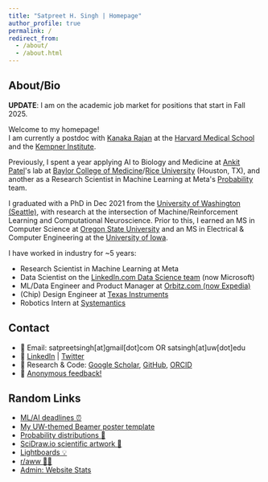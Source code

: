 ```yaml
---
title: "Satpreet H. Singh | Homepage"
author_profile: true
permalink: /
redirect_from: 
  - /about/
  - /about.html
---
```


## About/Bio

**UPDATE**: I am on the academic job market for positions that start in Fall 2025.  

Welcome to my homepage!  
I am currently a postdoc with [Kanaka Rajan](https://twitter.com/KanakaRajanPhD) at the [Harvard Medical School](https://neuro.hms.harvard.edu) and the [Kempner Institute](https://www.harvard.edu/kempner-institute/).  

Previously, I spent a year applying AI to Biology and Medicine at [Ankit Patel](https://ankitlab.co)'s lab at [Baylor College of Medicine](https://www.bcm.edu)/[Rice University](https://www.rice.edu) (Houston, TX), and another as a Research Scientist in Machine Learning at Meta's [Probability](https://research.facebook.com/teams/probability/) team.  

I graduated with a PhD in Dec 2021 from the [University of Washington (Seattle)](https://www.ece.uw.edu), with research at the intersection of Machine/Reinforcement Learning and Computational Neuroscience. Prior to this, I earned an MS in Computer Science at [Oregon State University](https://eecs.oregonstate.edu) and an MS in Electrical & Computer Engineering at the [University of Iowa](https://ece.engineering.uiowa.edu).  

I have worked in industry for ~5 years:  
- Research Scientist in Machine Learning at Meta  
- Data Scientist on the [LinkedIn.com Data Science team](https://engineering.linkedin.com/teams/data) (now Microsoft)  
- ML/Data Engineer and Product Manager at [Orbitz.com (now Expedia)](https://www.wired.com/2014/02/orbitz-labs/)  
- (Chip) Design Engineer at [Texas Instruments](https://www.ti.com)  
- Robotics Intern at [Systemantics](http://www.systemantics.com)  


## Contact
- 📧 Email: satpreetsingh[at]gmail[dot]com OR satsingh[at]uw[dot]edu  
- 🔗 [LinkedIn](https://www.linkedin.com/in/satpreetsingh) | [Twitter](https://twitter.com/tweetsatpreet)  
- 📄 Research & Code: [Google Scholar](https://scholar.google.com/citations?user=S6wyhngAAAAJ&hl=en), [GitHub](https://github.com/satpreetsingh), [ORCID](https://orcid.org/0000-0003-1867-4401)  
- 📝 [Anonymous feedback!](https://www.admonymous.co/satpreetsingh)  

## Random Links
- [ML/AI deadlines ⏰](https://aideadlin.es/?sub=ML)  
- [My UW-themed Beamer poster template](https://github.com/satpreetsingh/UWBeamerPosterTemplate)  
- [Probability distributions 🗻](https://github.com/rasmusab/distribution_diagrams)  
- [SciDraw.io scientific artwork 🐞](https://scidraw.io)  
- [Lightboards 💡](https://twitter.com/tweetsatpreet/status/1302414554782076928)  
- [r/aww 🐶🐱](https://www.reddit.com/r/aww/)  
- [Admin: Website Stats](https://statcounter.com/p13020034/?guest=1)  
